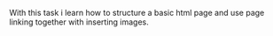 With this task i learn how to structure a basic html page and use page linking together with inserting images.
